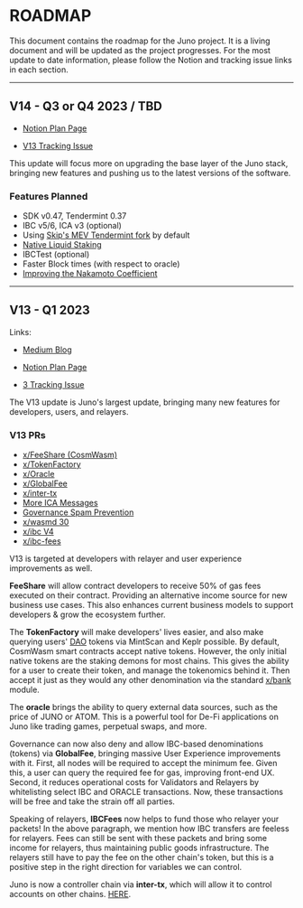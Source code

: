 # ROADMAP

This document contains the roadmap for the Juno project. It is a living document and will be updated as the project progresses. For the most update to date information, please follow the Notion and tracking issue links in each section.

---

## V14 - Q3 or Q4 2023 / TBD
<!-- - [Medium Blog](https://medium.com/@reecepbcups/juno-v12-update-4bab64640a62) -->

- [Notion Plan Page](https://fluffy-conifer-309.notion.site/123261ebfe2040d9ac559f7e7d3c5cd2?v=6d59a04765f543738676f8db21ae8525)

- [V13 Tracking Issue](https://github.com/EZStaking/baobab/issues/475)

This update will focus more on upgrading the base layer of the Juno stack, bringing new features and pushing us to the latest versions of the software.

### Features Planned

- SDK v0.47, Tendermint 0.37
- IBC v5/6, ICA v3 (optional)
- Using [Skip's MEV Tendermint fork](https://github.com/skip-mev/mev-tendermint) by default
- [Native Liquid Staking](https://github.com/iqlusioninc/liquidity-staking-module)
- IBCTest (optional)
- Faster Block times (with respect to oracle)
- [Improving the Nakamoto Coefficient](https://github.com/EZStaking/baobab/issues/474)

---

## V13 - Q1 2023

Links:

- [Medium Blog](https://medium.com/@reecepbcups/juno-v12-update-4bab64640a62)

- [Notion Plan Page](https://fluffy-conifer-309.notion.site/123261ebfe2040d9ac559f7e7d3c5cd2?v=6d59a04765f543738676f8db21ae8525)

- [3 Tracking Issue](https://github.com/EZStaking/baobab/issues/268)

The V13 update is Juno's largest update, bringing many new features for developers, users, and relayers.

### V13 PRs

- [x/FeeShare (CosmWasm)](https://github.com/EZStaking/baobab/pull/385)
- [x/TokenFactory](https://github.com/EZStaking/baobab/pull/368)
- [x/Oracle](https://github.com/EZStaking/baobab/pull/329)
- [x/GlobalFee](https://github.com/EZStaking/baobab/pull/411)
- [x/inter-tx](https://github.com/EZStaking/baobab/pull/215)
- [More ICA Messages](https://github.com/EZStaking/baobab/pull/436/files)
- [Governance Spam Prevention](https://github.com/EZStaking/baobab/pull/394)
- [x/wasmd 30](https://github.com/EZStaking/baobab/pull/387)
- [x/ibc V4](https://github.com/EZStaking/baobab/pull/387)
- [x/ibc-fees](https://github.com/EZStaking/baobab/pull/432)

V13 is targeted at developers with relayer and user experience improvements as well.

**FeeShare** will allow contract developers to receive 50% of gas fees executed on their contract. Providing an alternative income source for new business use cases. This also enhances current business models to support developers & grow the ecosystem further.

The **TokenFactory** will make developers' lives easier, and also make querying users' [DAO](https://daodao.zone/) tokens via MintScan and Keplr possible. By default, CosmWasm smart contracts accept native tokens. However, the only initial native tokens are the staking demons for most chains. This gives the ability for a user to create their token, and manage the tokenomics behind it. Then accept it just as they would any other denomination via the standard [x/bank](https://github.com/cosmos/cosmos-sdk/tree/main/x/bank) module.

The **oracle** brings the ability to query external data sources, such as the price of JUNO or ATOM. This is a powerful tool for De-Fi applications on Juno like trading games, perpetual swaps, and more.

Governance can now also deny and allow IBC-based denominations (tokens) via **GlobalFee**, bringing massive User Experience improvements with it. First, all nodes will be required to accept the minimum fee. Given this, a user can query the required fee for gas, improving front-end UX. Second, it reduces operational costs for Validators and Relayers by whitelisting select IBC and ORACLE transactions. Now, these transactions will be free and take the strain off all parties.

Speaking of relayers, **IBCFees** now helps to fund those who relayer your packets! In the above paragraph, we mention how IBC transfers are feeless for relayers. Fees can still be sent with these packets and bring some income for relayers, thus maintaining public goods infrastructure. The relayers still have to pay the fee on the other chain's token, but this is a positive step in the right direction for variables we can control.

Juno is now a controller chain via **inter-tx**, which will allow it to control accounts on other chains. [HERE](https://github.com/EZStaking/baobab/pull/436/files).
